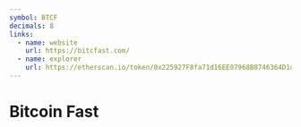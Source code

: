 ```yaml
---
symbol: BTCF
decimals: 8
links:
  - name: website
    url: https://bitcfast.com/
  - name: explorer
    url: https://etherscan.io/token/0x225927F8fa71d16EE07968B8746364D1d9F839bD
---
```


# Bitcoin Fast

